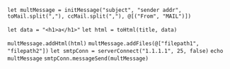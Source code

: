 ```let multMessage = initMessage("subject", "sender addr",  toMail.split(","), ccMail.split(","), @[("From", "MAIL")])```

```let data = "<h1>a</h1>"```
```let html = toHtml(title, data)```

`multMessage.addHtml(html)`
`multMessage.addFiles(@["filepath1", "filepath2"])`
`let smtpConn = serverConnect("1.1.1.1", 25, false)`
`echo multMessage`
`smtpConn.messageSend(multMessage)`
